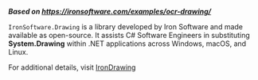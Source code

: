 ***Based on <https://ironsoftware.com/examples/ocr-drawing/>***

`IronSoftware.Drawing` is a library developed by Iron Software and made available as open-source. It assists C# Software Engineers in substituting **System.Drawing** within .NET applications across Windows, macOS, and Linux.

For additional details, visit [IronDrawing](https://ironsoftware.com/open-source/csharp/drawing/docs/)